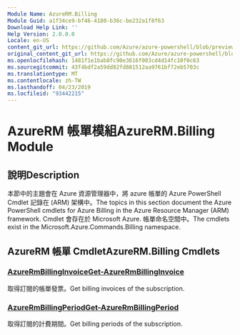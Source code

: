```yaml
---
Module Name: AzureRM.Billing
Module Guid: a1f34ce9-bf46-4180-b36c-be232a1f8f63
Download Help Link: ''
Help Version: 2.0.0.0
Locale: en-US
content_git_url: https://github.com/Azure/azure-powershell/blob/preview/src/ResourceManager/Billing/Commands.Billing/help/AzureRM.Billing.md
original_content_git_url: https://github.com/Azure/azure-powershell/blob/preview/src/ResourceManager/Billing/Commands.Billing/help/AzureRM.Billing.md
ms.openlocfilehash: 1481f1e1bab8fc90e3616f003cd4d14fc10f0c63
ms.sourcegitcommit: 43f4bdf2a59dd82fd881512aa9761bf72eb5703c
ms.translationtype: MT
ms.contentlocale: zh-TW
ms.lasthandoff: 04/23/2019
ms.locfileid: "93442215"
---
```

# <span data-ttu-id="ac9ca-101">AzureRM 帳單模組</span><span class="sxs-lookup"><span data-stu-id="ac9ca-101">AzureRM.Billing Module</span></span>
## <span data-ttu-id="ac9ca-102">說明</span><span class="sxs-lookup"><span data-stu-id="ac9ca-102">Description</span></span>
<span data-ttu-id="ac9ca-103">本節中的主題會在 Azure 資源管理器中，將 azure 帳單的 Azure PowerShell Cmdlet 記錄在 (ARM) 架構中。</span><span class="sxs-lookup"><span data-stu-id="ac9ca-103">The topics in this section document the Azure PowerShell cmdlets for Azure Billing in the Azure Resource Manager (ARM) framework.</span></span> <span data-ttu-id="ac9ca-104">Cmdlet 會存在於 Microsoft Azure. 帳單命名空間中。</span><span class="sxs-lookup"><span data-stu-id="ac9ca-104">The cmdlets exist in the Microsoft.Azure.Commands.Billing namespace.</span></span>

## <span data-ttu-id="ac9ca-105">AzureRM 帳單 Cmdlet</span><span class="sxs-lookup"><span data-stu-id="ac9ca-105">AzureRM.Billing Cmdlets</span></span>
### [<span data-ttu-id="ac9ca-106">AzureRmBillingInvoice</span><span class="sxs-lookup"><span data-stu-id="ac9ca-106">Get-AzureRmBillingInvoice</span></span>](Get-AzureRmBillingInvoice.md)
<span data-ttu-id="ac9ca-107">取得訂閱的帳單發票。</span><span class="sxs-lookup"><span data-stu-id="ac9ca-107">Get billing invoices of the subscription.</span></span>

### [<span data-ttu-id="ac9ca-108">AzureRmBillingPeriod</span><span class="sxs-lookup"><span data-stu-id="ac9ca-108">Get-AzureRmBillingPeriod</span></span>](Get-AzureRmBillingPeriod.md)
<span data-ttu-id="ac9ca-109">取得訂閱的計費期間。</span><span class="sxs-lookup"><span data-stu-id="ac9ca-109">Get billing periods of the subscription.</span></span>

